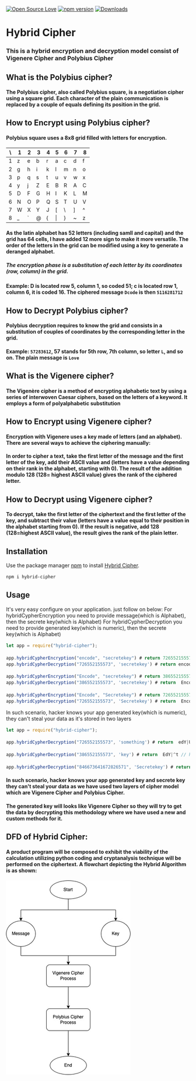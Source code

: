 [![Open Source Love](https://badges.frapsoft.com/os/mit/mit.svg?v=102)](https://github.com/elubilu/hybrid-cypher)
[![npm version](https://badge.fury.io/js/password-meter-pro.svg)](https://badge.fury.io/js/hybrid-cipher)
[![Downloads](https://img.shields.io/npm/dm/hybrid-cipher.svg)](https://www.npmjs.com/package/hybrid-cipher)

# Hybrid Cipher
### This is a hybrid encryption and decryption model consist of Vigenere Cipher and Polybius Cipher

## What is the Polybius cipher?

 #### The Polybius cipher, also called Polybius square, is a negotiation cipher using a square grid. Each character of the plain communication is replaced by a couple of equals defining its position in the grid. 

## How to Encrypt using Polybius cipher?
#### Polybius square uses a 8x8 grid filled with letters for encryption.

| \ | 1 | 2 | 3 | 4 | 5 | 6 | 7 | 8 |
| - | - | - | - | - | - | - | - | - |
| 1 | z | e | b | r | a | c | d | f |
| 2 | g | h | i | k | l | m | n | o |
| 3 | p | q | s | t | u | v | w | x |
| 4 | y | j | Z | E | B | R | A | C |
| 5 | D | F | G | H | I | K | L | M |
| 6 | N | O | P | Q | S | T | U | V |
| 7 | W | X | Y | J | [ | \ | ] | ^ |
| 8 | _ | ` | @ | { | \| | } | ~ | z |


#### As the latin alphabet has 52 letters (including samll and capital) and the grid has 64 cells, I have added 12 more sign to make it more versatile. The order of the letters in the grid can be modified using a key to generate a deranged alphabet.

##### The encryption phase is a substitution of each letter by its coordinates (row, column) in the grid.

#### Example: D is located row 5, column 1, so coded 51; c is located row 1, column 6, it is coded 16. The ciphered message `Dcode` is then `5116281712`

## How to Decrypt Polybius cipher?

#### Polybius decryption requires to know the grid and consists in a substitution of couples of coordinates by the corresponding letter in the grid.
#### Example: `57283612`, 57 stands for 5th row, 7th column, so letter `L`, and so on. The plain message is `Love`

## What is the Vigenere cipher?

#### The Vigenère cipher is a method of encrypting alphabetic text by using a series of interwoven Caesar ciphers, based on the letters of a keyword. It employs a form of polyalphabetic substitution

## How to Encrypt using Vigenere cipher?

#### Encryption with Vigenere uses a key made of letters (and an alphabet). There are several ways to achieve the ciphering manually:

#### In order to cipher a text, take the first letter of the message and the first letter of the key, add their ASCII value and  (letters have a value depending on their rank in the alphabet, starting with 0). The result of the addition modulo 128 (128= highest ASCII value) gives the rank of the ciphered letter. 

## How to Decrypt using Vigenere cipher?

#### To decrypt, take the first letter of the ciphertext and the first letter of the key, and subtract their value (letters have a value equal to their position in the alphabet starting from 0). If the result is negative, add 128 (128=highest ASCII value), the result gives the rank of the plain letter.


## Installation

Use the package manager [npm](https://www.npmjs.com/package/hybrid-cipher) to install [Hybrid Cipher](https://www.npmjs.com/package/hybrid-cipher).

```bash
npm i hybrid-cipher

```

## Usage

It's very easy configure on your application. just follow on below: 
For hybridCypherEncryption you need to provide message(which is Alphabet), then the secrete key(which is Alphabet)
For hybridCypherDecryption you need to provide generated key(which is numeric), then the secrete key(which is Alphabet)

```javascript
let app = require("hybrid-cipher");

app.hybridCypherEncryption("encode", "secretekey") # return 726552155573
app.hybridCypherDecryption("726552155573", 'secretekey') # return encode

app.hybridCypherEncryption("Encode", "secretekey") # return 386552155573
app.hybridCypherDecryption("386552155573", 'secretekey') # return  Encode

app.hybridCypherEncryption("Encode", "Secretekey") # return 726552155573
app.hybridCypherDecryption("726552155573", 'Secretekey') # return  Encode

```
In such scenario, hacker knows your app generated key(which is numeric), they can't steal your data as it's stored in two layers

```javascript
let app = require("hybrid-cipher");

app.hybridCypherDecryption("726552155573", 'something') # return  edY|Uq  // Here the result is wrong,  it supposed to be 'encode'

app.hybridCypherDecryption("386552155573", 'key') # return  EdY|^t // here the result is wrong, it supposed to be 'Encode'

app.hybridCypherDecryption("846673641672826571", 'Secretekey') # return  hov_~d{hr // here the result is wrong, it supposed to be 'HelloWorld' 

```
#### In such scenario, hacker knows your app generated key and secrete key  they can't steal your data as we have used two layers of cipher model which are Vigenere Cipher and Polybius Cipher.
#### The generated key will looks like Vigenere Cipher so they will try to get the data by decrypting this methodology where we have used a new and custom methods for it. 

## DFD of Hybrid Cipher: 
#### A product program will be composed to exhibit the viability of the calculation utilizing python coding and cryptanalysis technique will be performed on the ciphertext. A flowchart depicting the Hybrid Algorithm is as shown: 

![Alt text](images/DFD.jpg "Hybrid Cipher DFD")



